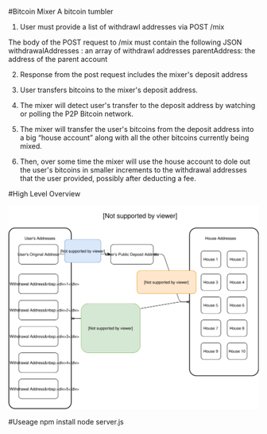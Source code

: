#Bitcoin Mixer
A bitcoin tumbler

1. User must provide a list of withdrawl addresses via POST /mix

The body of the POST request to /mix must contain the following JSON
withdrawalAddresses : an array of withdrawl addresses
parentAddress: the address of the parent account

2. Response from the post request includes the mixer's deposit address

3. User transfers bitcoins to the mixer's deposit address.

4. The mixer will detect user's transfer to the deposit address by watching or polling the P2P Bitcoin network.

5.	The mixer will transfer the user's bitcoins from the deposit address into a big “house account” along with all the other bitcoins currently being mixed. 

6.	Then, over some time the mixer will use the house account to dole out the user's bitcoins in smaller increments to the withdrawal addresses that the user provided, possibly after deducting a fee.

#High Level Overview

![alt tag](/flowchart.svg)

#Useage
npm install
node server.js